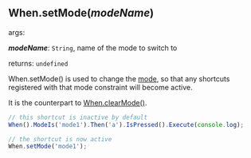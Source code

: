 ## When.setMode(*modeName*)

args:

***modeName***: `String`, name of the mode to switch to

returns: `undefined`

When.setMode() is used to change the [mode](../../features/modes), so that any shortcuts registered with that mode constraint will become active.

It is the counterpart to [When.clearMode()](./clearMode.md).

```javascript
// this shortcut is inactive by default
When().ModeIs('mode1').Then('a').IsPressed().Execute(console.log);

// the shortcut is now active
When.setMode('mode1');
```